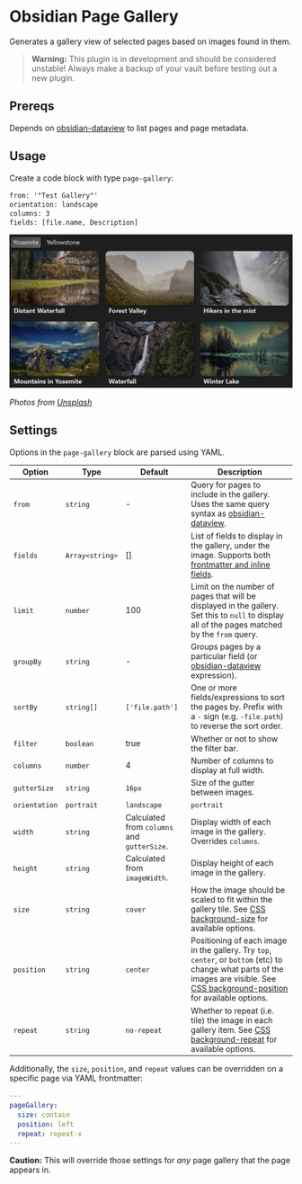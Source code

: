# Obsidian Page Gallery

Generates a gallery view of selected pages based on images found in them.

> **Warning:** This plugin is in development and should be
> considered unstable! Always make a backup of your vault before testing out a new plugin.

## Prereqs

Depends on [obsidian-dataview](https://github.com/blacksmithgu/obsidian-dataview)
to list pages and page metadata.

## Usage

Create a code block with type `page-gallery`:

```page-gallery
from: '"Test Gallery"'
orientation: landscape
columns: 3
fields: [file.name, Description]
```
![Example of the page-gallery plugin in use](./docs/example.png)

*Photos from [Unsplash](https://unsplash.com/)*

## Settings

Options in the `page-gallery` block are parsed using YAML.

| Option | Type | Default | Description |
|--------|------|---------|-------------|
|`from`|`string`|-|Query for pages to include in the gallery. Uses the same query syntax as [obsidian-dataview](https://github.com/blacksmithgu/obsidian-dataview).|
|`fields`|`Array<string>`|[]|List of fields to display in the gallery, under the image. Supports both [frontmatter and inline fields](https://blacksmithgu.github.io/obsidian-dataview/data-annotation/).|
|`limit`|`number`|100|Limit on the number of pages that will be displayed in the gallery. Set this to `null` to display all of the pages matched by the `from` query.|
|`groupBy`|`string`|-|Groups pages by a particular field (or [obsidian-dataview](https://github.com/blacksmithgu/obsidian-dataview) expression).|
|`sortBy`|`string[]`|`['file.path']`|One or more fields/expressions to sort the pages by. Prefix with a `-` sign (e.g. `-file.path`) to reverse the sort order.|
|`filter`|`boolean`|true|Whether  or  not to show the filter bar.|
|`columns`|`number`|4|Number of columns to display at full width.|
|`gutterSize`|`string`|`16px`|Size of the gutter between images.|
|`orientation`|`portrait`|`landscape`|`portrait`|Whether to display styles in portrait or landscape mode. This controls the default `width` (see below).|
|`width`|`string`|Calculated from `columns` and `gutterSize`.|Display width of each image in the gallery. Overrides `columns`.|
|`height`|`string`|Calculated from `imageWidth`.|Display height of each image in the gallery.|
|`size`|`string`|`cover`|How the image should be scaled to fit within the gallery tile. See [CSS background-size](https://developer.mozilla.org/en-US/docs/Web/CSS/background-size) for available options.|
|`position`|`string`|`center`|Positioning of each image in the gallery. Try `top`, `center`, or `bottom` (etc) to change what parts of the images are visible. See [CSS background-position](https://developer.mozilla.org/en-US/docs/Web/CSS/background-position) for available options.|
|`repeat`|`string`|`no-repeat`|Whether to repeat (i.e. tile) the image in each gallery item. See [CSS background-repeat](https://developer.mozilla.org/en-US/docs/Web/CSS/background-repeat) for available options.|

Additionally, the `size`, `position`, and `repeat` values can be overridden on
a specific page via YAML frontmatter:

```yaml
---
pageGallery:
  size: contain
  position: left
  repeat: repeat-x
---
```

**Caution:** This will override those settings for *any* page gallery that the
page appears in.